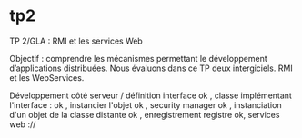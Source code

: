tp2
===

TP 2/GLA : RMI et les services Web

Objectif : comprendre les mécanismes permettant le développement d’applications distribuées. 
Nous évaluons dans ce TP deux intergiciels. RMI et les WebServices.

Développement côté serveur / définition interface ok ,
classe implémentant l'interface : ok ,
instancier l'objet ok ,
security manager ok ,
instanciation d'un objet de la classe distante ok ,
enregistrement registre ok,
services web ://
